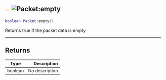 ## ![shared](../../.gitbook/assets/shared.png) ![Packet](./readme/packet "mention"):empty

```lua
boolean Packet:empty()
```

Returns true if the packet data is empty

------
## Returns

| Type   | Description |
| ------ | ----------: |
| boolean | No description |

